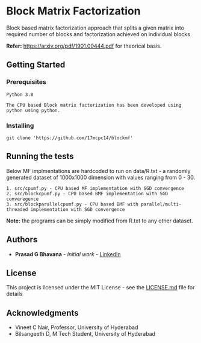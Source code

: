 # Block Matrix Factorization 

Block based matrix factorization approach that splits a given matrix into required number of blocks and factorization achieved on individual blocks

**Refer:** https://arxiv.org/pdf/1901.00444.pdf for theorical basis.

## Getting Started


### Prerequisites

```
Python 3.0

The CPU based Block matrix factorization has been developed using python using python.

```

### Installing

```
git clone 'https://github.com/17mcpc14/blockmf'

```

## Running the tests

Below MF implmentations are hardcoded to run on data/R.txt - a randomly generated dataset of 1000x1000 dimension with values ranging from 0 - 30. 

```
1. src/cpumf.py - CPU based MF implementation with SGD convergence
2. src/blockcpumf.py - CPU based BMF implementation with SGD converegence
3. src/blockparallelcpumf.py - CPU based BMF with parallel/multi-threaded implementation with SGD convergence
```

**Note:** the programs can be simply modified from R.txt to any other dataset. 

## Authors

* **Prasad G Bhavana** - *Initial work* - [LinkedIn](https://www.linkedin.com/in/prasadbhavana/)

## License

This project is licensed under the MIT License - see the [LICENSE.md](LICENSE.md) file for details

## Acknowledgments

* Vineet C Nair, Professor, University of Hyderabad
* Bilsangeeth D, M Tech Student, University of Hyderabad
